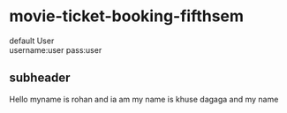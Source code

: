 # movie-ticket-booking-fifthsem


default User    
username:user
pass:user

## subheader
Hello
myname is rohan and ia am
my name is khuse
dagaga
and my name 
